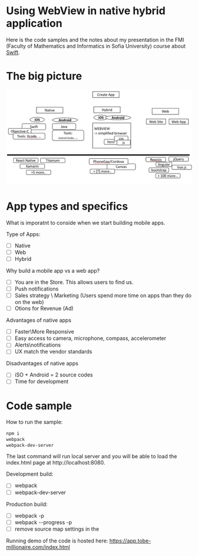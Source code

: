 ﻿# Using WebView in native hybrid application 

Here is the code samples and the notes about my presentation in the FMI (Faculty of Mathematics and Informatics in Sofia University) course about [Swift].

# The big picture 
![App Types](./assets/info/why.png)

# App types and specifics 
What is imporatnt to conside when we start building mobile apps.

Type of Apps:
- [ ] Native
- [ ] Web
- [ ] Hybrid 

Why build a mobile app vs a web app?
- [ ] You are in the Store. This allows users to find us.
- [ ] Push notifications
- [ ] Sales strategy \ Marketing (Users spend more time on apps than they do on the web)
- [ ] Otions for Revenue (Ad)

Advantages of native apps
- [ ] Faster\More Responsive
- [ ] Easy access to camera, microphone, compass, accelerometer
- [ ] Alerts\notifications
- [ ] UX match the vendor standards

Disadvantages of native apps
- [ ] iSO + Android = 2 source codes
- [ ] Time for development 

# Code sample  
How to run the sample:

	npm i
	webpack
	webpack-dev-server

The last command will run local server and you will be able to load the index.html page at http://localhost:8080.

Development build:
- [ ] webpack
- [ ] webpack-dev-server

Production build:
- [ ] webpack -p
- [ ] webpack --progress -p
- [ ] remove source map settings in the

Running demo of the code is hosted here: <https://app.tobe-millionaire.com/index.html>

[Swift]: https://github.com/SwiftFMI/iOS_2017_2018